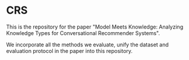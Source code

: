 # CRS
This is the repository for the paper "Model Meets Knowledge: Analyzing Knowledge Types for Conversational Recommender Systems".

We incorporate all the methods we evaluate, unify the dataset and evaluation protocol in the paper into this repository.


